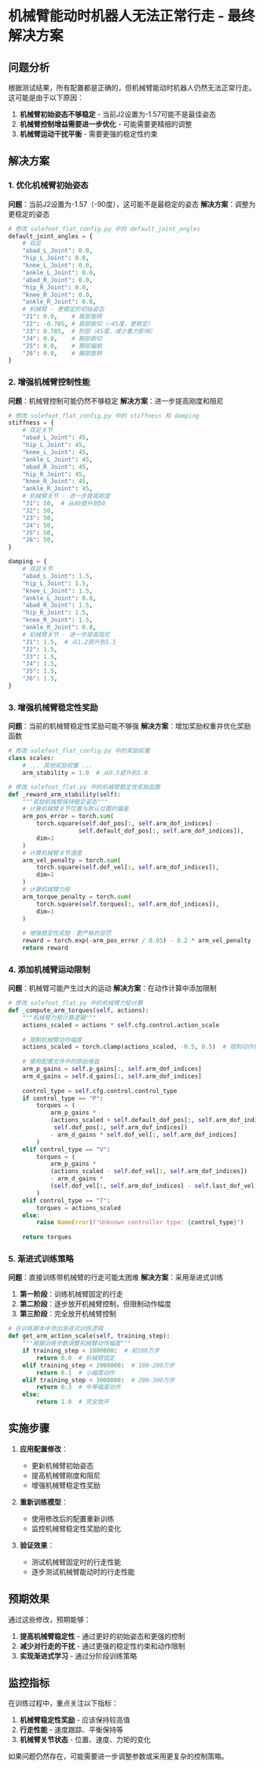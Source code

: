 # 机械臂能动时机器人无法正常行走 - 最终解决方案

## 问题分析

根据测试结果，所有配置都是正确的，但机械臂能动时机器人仍然无法正常行走。这可能是由于以下原因：

1. **机械臂初始姿态不够稳定** - 当前J2设置为-1.57可能不是最佳姿态
2. **机械臂控制增益需要进一步优化** - 可能需要更精细的调整
3. **机械臂运动干扰平衡** - 需要更强的稳定性约束

## 解决方案

### 1. 优化机械臂初始姿态

**问题**：当前J2设置为-1.57（-90度），这可能不是最稳定的姿态
**解决方案**：调整为更稳定的姿态

```python
# 修改 solefoot_flat_config.py 中的 default_joint_angles
default_joint_angles = {
    # 双足
    "abad_L_Joint": 0.0,
    "hip_L_Joint": 0.0,
    "knee_L_Joint": 0.0,
    "ankle_L_Joint": 0.0,
    "abad_R_Joint": 0.0,
    "hip_R_Joint": 0.0,
    "knee_R_Joint": 0.0,
    "ankle_R_Joint": 0.0,
    # 机械臂 - 更稳定的初始姿态
    "J1": 0.0,    # 肩部旋转
    "J2": -0.785, # 肩部俯仰（-45度，更稳定）
    "J3": 0.785,  # 肘部（45度，减少重力影响）
    "J4": 0.0,    # 腕部俯仰
    "J5": 0.0,    # 腕部偏航
    "J6": 0.0,    # 腕部旋转
}
```

### 2. 增强机械臂控制性能

**问题**：机械臂控制可能仍然不够稳定
**解决方案**：进一步提高刚度和阻尼

```python
# 修改 solefoot_flat_config.py 中的 stiffness 和 damping
stiffness = {
    # 双足关节
    "abad_L_Joint": 45,
    "hip_L_Joint": 45,
    "knee_L_Joint": 45,
    "ankle_L_Joint": 45,
    "abad_R_Joint": 45,
    "hip_R_Joint": 45,
    "knee_R_Joint": 45,
    "ankle_R_Joint": 45,
    # 机械臂关节 - 进一步提高刚度
    "J1": 50,  # 从40提升到50
    "J2": 50,
    "J3": 50,
    "J4": 50,
    "J5": 50,
    "J6": 50,
}

damping = {
    # 双足关节
    "abad_L_Joint": 1.5,
    "hip_L_Joint": 1.5,
    "knee_L_Joint": 1.5,
    "ankle_L_Joint": 0.8,
    "abad_R_Joint": 1.5,
    "hip_R_Joint": 1.5,
    "knee_R_Joint": 1.5,
    "ankle_R_Joint": 0.8,
    # 机械臂关节 - 进一步提高阻尼
    "J1": 1.5,  # 从1.2提升到1.5
    "J2": 1.5,
    "J3": 1.5,
    "J4": 1.5,
    "J5": 1.5,
    "J6": 1.5,
}
```

### 3. 增强机械臂稳定性奖励

**问题**：当前的机械臂稳定性奖励可能不够强
**解决方案**：增加奖励权重并优化奖励函数

```python
# 修改 solefoot_flat_config.py 中的奖励权重
class scales:
    # ... 其他奖励权重 ...
    arm_stability = 1.0  # 从0.5提升到1.0
```

```python
# 修改 solefoot_flat.py 中的机械臂稳定性奖励函数
def _reward_arm_stability(self):
    """奖励机械臂保持稳定姿态"""
    # 计算机械臂关节位置与默认位置的偏差
    arm_pos_error = torch.sum(
        torch.square(self.dof_pos[:, self.arm_dof_indices] - 
                    self.default_dof_pos[:, self.arm_dof_indices]), 
        dim=1
    )
    # 计算机械臂关节速度
    arm_vel_penalty = torch.sum(
        torch.square(self.dof_vel[:, self.arm_dof_indices]), 
        dim=1
    )
    # 计算机械臂力矩
    arm_torque_penalty = torch.sum(
        torch.square(self.torques[:, self.arm_dof_indices]), 
        dim=1
    )
    
    # 增强稳定性奖励：更严格的惩罚
    reward = torch.exp(-arm_pos_error / 0.05) - 0.2 * arm_vel_penalty - 0.02 * arm_torque_penalty
    return reward
```

### 4. 添加机械臂运动限制

**问题**：机械臂可能产生过大的运动
**解决方案**：在动作计算中添加限制

```python
# 修改 solefoot_flat.py 中的机械臂力矩计算
def _compute_arm_torques(self, actions):
    """机械臂力矩计算逻辑"""
    actions_scaled = actions * self.cfg.control.action_scale
    
    # 限制机械臂动作幅度
    actions_scaled = torch.clamp(actions_scaled, -0.5, 0.5)  # 限制动作幅度
    
    # 使用配置文件中的原始增益
    arm_p_gains = self.p_gains[:, self.arm_dof_indices]
    arm_d_gains = self.d_gains[:, self.arm_dof_indices]
    
    control_type = self.cfg.control.control_type
    if control_type == "P":
        torques = (
            arm_p_gains * 
            (actions_scaled + self.default_dof_pos[:, self.arm_dof_indices] - 
             self.dof_pos[:, self.arm_dof_indices])
            - arm_d_gains * self.dof_vel[:, self.arm_dof_indices]
        )
    elif control_type == "V":
        torques = (
            arm_p_gains * 
            (actions_scaled - self.dof_vel[:, self.arm_dof_indices])
            - arm_d_gains * 
            (self.dof_vel[:, self.arm_dof_indices] - self.last_dof_vel[:, self.arm_dof_indices]) / self.sim_params.dt
        )
    elif control_type == "T":
        torques = actions_scaled
    else:
        raise NameError(f"Unknown controller type: {control_type}")
    
    return torques
```

### 5. 渐进式训练策略

**问题**：直接训练带机械臂的行走可能太困难
**解决方案**：采用渐进式训练

1. **第一阶段**：训练机械臂固定的行走
2. **第二阶段**：逐步放开机械臂控制，但限制动作幅度
3. **第三阶段**：完全放开机械臂控制

```python
# 在训练脚本中添加渐进式训练逻辑
def get_arm_action_scale(self, training_step):
    """根据训练步数调整机械臂动作幅度"""
    if training_step < 1000000:  # 前100万步
        return 0.0  # 机械臂固定
    elif training_step < 2000000:  # 100-200万步
        return 0.1  # 小幅度动作
    elif training_step < 3000000:  # 200-300万步
        return 0.3  # 中等幅度动作
    else:
        return 1.0  # 完全放开
```

## 实施步骤

1. **应用配置修改**：
   - 更新机械臂初始姿态
   - 提高机械臂刚度和阻尼
   - 增强机械臂稳定性奖励

2. **重新训练模型**：
   - 使用修改后的配置重新训练
   - 监控机械臂稳定性奖励的变化

3. **验证效果**：
   - 测试机械臂固定时的行走性能
   - 逐步测试机械臂能动时的行走性能

## 预期效果

通过这些修改，预期能够：

1. **提高机械臂稳定性** - 通过更好的初始姿态和更强的控制
2. **减少对行走的干扰** - 通过更强的稳定性约束和动作限制
3. **实现渐进式学习** - 通过分阶段训练策略

## 监控指标

在训练过程中，重点关注以下指标：

1. **机械臂稳定性奖励** - 应该保持较高值
2. **行走性能** - 速度跟踪、平衡保持等
3. **机械臂关节状态** - 位置、速度、力矩的变化

如果问题仍然存在，可能需要进一步调整参数或采用更复杂的控制策略。 